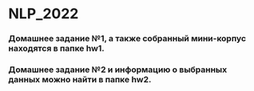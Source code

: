 # NLP_2022

### Домашнее задание №1, а также собранный мини-корпус находятся в папке hw1.

### Домашнее задание №2 и информацию о выбранных данных можно найти в папке hw2.
